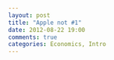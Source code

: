```yaml
---
layout: post
title: "Apple not #1"
date: 2012-08-22 19:00
comments: true
categories: Economics, Intro
---
```


